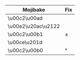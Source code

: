 
Mojibake | Fix
------------------|----------
\u00c2\u00ad      |
\u00e2\u20ac\u2122|
\u00c2\u00b1      | ±
\u00ce\u201d      |
\u00c2\u00b0      | °
